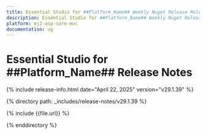 ```yaml
---
title: Essential Studio for ##Platform_Name## Weekly Nuget Release Release Notes  
description: Essential Studio for ##Platform_Name## Weekly Nuget Release Release Notes  
platform: ej2-asp-core-mvc
documentation: ug
---
```


# Essential Studio for ##Platform_Name##  Release Notes  

{% include release-info.html date="April 22, 2025"  version="v29.1.39" %} 

{% directory path: _includes/release-notes/v29.1.39 %}

{% include {{file.url}} %}

{% enddirectory %}

